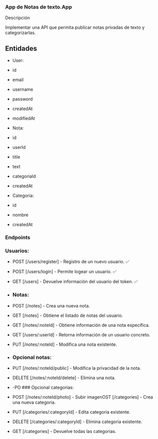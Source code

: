### App de Notas de texto.App

Descripción

Implementar una API que permita publicar notas privadas de texto y categorizarlas.

## Entidades

- User:

- id
- email
- username
- password
- createdAt
- modifiedAt

- Nota:

- id
- userId
- title
- text
- categoriaId
- createdAt

- Categoria:

- id
- nombre
- createdAt

### Endpoints

### Usuarios:

- POST [/users/register] - Registro de un nuevo usuario. ✅
- POST [/users/login] - Permite logear un usuario. ✅
- GET [/users] - Devuelve información del usuario del token. ✅

- ### Notas:

- POST [/notes] - Crea una nueva nota.
- GET [/notes] - Obtiene el listado de notas del usuario.
- GET [/notes/:noteId] - Obtiene información de una nota específica.
- GET [/users/:userId] - Retorna información de un usuario concreto. 
- PUT [/notes/:noteId] - Modifica una nota existente.

- ### Opcional notas:

- PUT [/notes/:noteId/public] - Modifica la privacidad de la nota.
- DELETE [/notes/:noteId/delete] - Elimina una nota.
- -PO ### Opcional categorias:

- POST [/notes/:noteId/photo] - Subir imagenOST [/categories] - Crea una nueva categoria.
- PUT [/categories/:categoryId] - Edita categoria existente.
- DELETE [/categories/:categoryId] - Elimina categoria existente.
- GET [/categories] - Devuelve todas las categorias.
